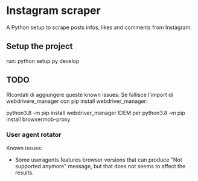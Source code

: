 # Instagram scraper

A Python setup to scrape posts infos, likes and comments from Instagram.

## Setup the project

run: python setup.py develop

## TODO

RIcordati di aggiungere queste known issues:
Se fallisce l'import di webdrivere_manager con pip install webdriver_manager:

python3.8 -m pip install webdriver_manager
IDEM per python3.8 -m pip install browsermob-proxy

### User agent rotator

Known issues:

- Some useragents features browser versions that can produce "Not supported anymore" message,
    but that does not seems to affect the results.
